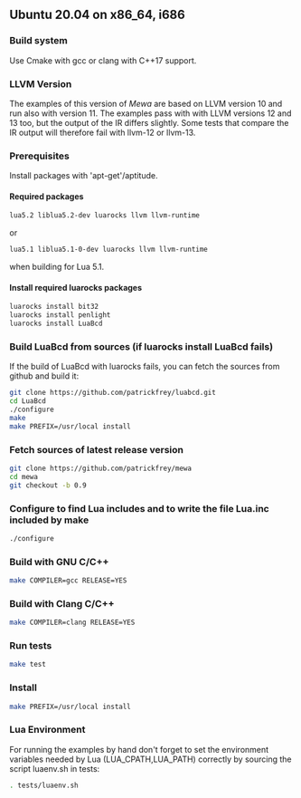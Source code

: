 ## Ubuntu 20.04 on x86_64, i686

### Build system
Use Cmake with gcc or clang with C++17 support.

### LLVM Version
The examples of this version of _Mewa_ are based on LLVM version 10 and run also with version 11.
The examples pass with with LLVM versions 12 and 13 too, but the output of the IR differs slightly.
Some tests that compare the IR output will therefore fail with llvm-12 or llvm-13.

### Prerequisites
Install packages with 'apt-get'/aptitude.

#### Required packages
```Bash
lua5.2 liblua5.2-dev luarocks llvm llvm-runtime
```
or
```Bash
lua5.1 liblua5.1-0-dev luarocks llvm llvm-runtime
```
when building for Lua 5.1.

#### Install required luarocks packages
```Bash
luarocks install bit32
luarocks install penlight
luarocks install LuaBcd
```
### Build LuaBcd from sources (if luarocks install LuaBcd fails)
If the build of LuaBcd with luarocks fails, you can fetch the sources from github and build it:
```Bash
git clone https://github.com/patrickfrey/luabcd.git
cd LuaBcd
./configure
make
make PREFIX=/usr/local install
```

### Fetch sources of latest release version
```Bash
git clone https://github.com/patrickfrey/mewa
cd mewa
git checkout -b 0.9

```

### Configure to find Lua includes and to write the file Lua.inc included by make
```Bash
./configure
```

### Build with GNU C/C++
```Bash
make COMPILER=gcc RELEASE=YES
```

### Build with Clang C/C++
```Bash
make COMPILER=clang RELEASE=YES
```

### Run tests
```Bash
make test
```

### Install
```Bash
make PREFIX=/usr/local install
```

### Lua Environment
For running the examples by hand don't forget to set the environment variables needed by Lua (LUA_CPATH,LUA_PATH) correctly by sourcing the script luaenv.sh in tests:
```Bash
. tests/luaenv.sh
```

